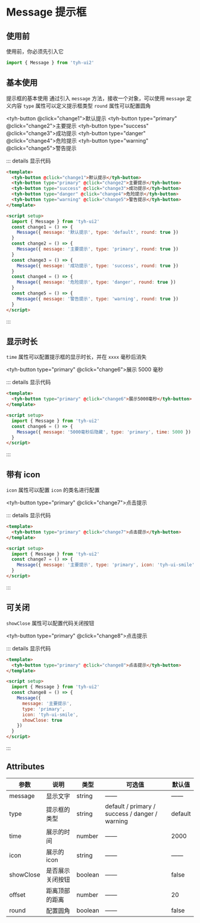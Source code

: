 # Message 提示框

## 使用前

使用前，你必须先引入它

```js
import { Message } from 'tyh-ui2'
```

## 基本使用

提示框的基本使用 通过引入 `message` 方法，接收一个对象，可以使用 `message`
定义内容 `type` 属性可以定义提示框类型 `round` 属性可以配置圆角

<tyh-button @click="change1">默认提示</tyh-button>
<tyh-button type="primary" @click="change2">主要提示</tyh-button>
<tyh-button type="success" @click="change3">成功提示</tyh-button>
<tyh-button type="danger" @click="change4">危险提示</tyh-button>
<tyh-button type="warning" @click="change5">警告提示</tyh-button>

::: details 显示代码

```html
<template>
  <tyh-button @click="change1">默认提示</tyh-button>
  <tyh-button type="primary" @click="change2">主要提示</tyh-button>
  <tyh-button type="success" @click="change3">成功提示</tyh-button>
  <tyh-button type="danger" @click="change4">危险提示</tyh-button>
  <tyh-button type="warning" @click="change5">警告提示</tyh-button>
</template>

<script setup>
  import { Message } from 'tyh-ui2'
  const change1 = () => {
    Message({ message: '默认提示', type: 'default', round: true })
  }
  const change2 = () => {
    Message({ message: '主要提示', type: 'primary', round: true })
  }
  const change3 = () => {
    Message({ message: '成功提示', type: 'success', round: true })
  }
  const change4 = () => {
    Message({ message: '危险提示', type: 'danger', round: true })
  }
  const change5 = () => {
    Message({ message: '警告提示', type: 'warning', round: true })
  }
</script>
```

:::

## 显示时长

`time` 属性可以配置提示框的显示时长，并在 `xxxx` 毫秒后消失

<tyh-button type="primary" @click="change6">展示 5000 毫秒</tyh-button>

::: details 显示代码

```html
<template>
  <tyh-button type="primary" @click="change6">展示5000毫秒</tyh-button>
</template>

<script setup>
  import { Message } from 'tyh-ui2'
  const change6 = () => {
    Message({ message: '5000毫秒后隐藏', type: 'primary', time: 5000 })
  }
</script>
```

:::

## 带有 icon

`icon` 属性可以配置 `icon` 的类名进行配置

<tyh-button type="primary" @click="change7">点击提示</tyh-button>

::: details 显示代码

```html
<template>
  <tyh-button type="primary" @click="change7">点击提示</tyh-button>
</template>

<script setup>
  import { Message } from 'tyh-ui2'
  const change7 = () => {
    Message({ message: '主要提示', type: 'primary', icon: 'tyh-ui-smile' })
  }
</script>
```

:::

## 可关闭

`showClose` 属性可以配置代码关闭按钮

<tyh-button type="primary" @click="change8">点击提示</tyh-button>

::: details 显示代码

```html
<template>
  <tyh-button type="primary" @click="change8">点击提示</tyh-button>
</template>

<script setup>
  import { Message } from 'tyh-ui2'
  const change8 = () => {
    Message({
      message: '主要提示',
      type: 'primary',
      icon: 'tyh-ui-smile',
      showClose: true
    })
  }
</script>
```

:::

## Attributes

| 参数      | 说明             | 类型    | 可选值                                         | 默认值  |
| --------- | ---------------- | ------- | ---------------------------------------------- | ------- |
| message   | 显示文字         | string  | ——                                             | ——      |
| type      | 提示框的类型     | string  | default / primary / success / danger / warning | default |
| time      | 展示的时间       | number  | ——                                             | 2000    |
| icon      | 展示的 icon      | string  | ——                                             | ——      |
| showClose | 是否展示关闭按钮 | boolean | ——                                             | false   |
| offset    | 距离顶部的距离   | number  | ——                                             | 20      |
| round     | 配置圆角         | boolean | ——                                             | false   |

<script setup>
  import { Message } from '@tyh-ui2/components'
  const change1 = () => {
    Message({ message: '默认提示', type: 'default', round: true })
  }
  const change2 = () => {
    Message({ message: '主要提示', type: 'primary', round: true })
  }
  const change3 = () => {
    Message({ message: '成功提示', type: 'success', round: true })
  }
  const change4 = () => {
    Message({ message: '危险提示', type: 'danger', round: true })
  }
  const change5 = () => {
    Message({ message: '警告提示', type: 'warning', round: true })
  }
  const change6 = () => {
    Message({ message: '5000毫秒后隐藏', type: 'primary', time: 5000 })
  }
  const change7 = () => {
    Message({ message: '主要提示', type: 'primary', icon: 'tyh-ui-smile' })
  }
  const change8 = () => {
    Message({
      message: '主要提示',
      type: 'primary',
      icon: 'tyh-ui-smile',
      showClose: true
    })
  }
</script>

<style scoped>
.tyh-button {
  margin: 5px;
}
</style>
